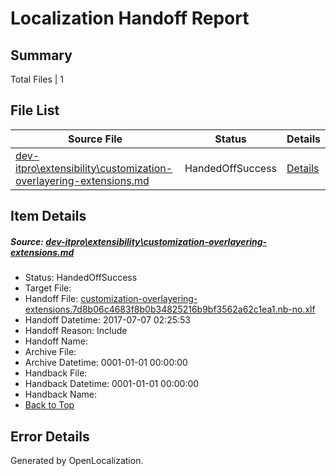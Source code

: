 # <a name='report-top'></a> Localization Handoff Report

## Summary
 Total Files | 1

## File List
 Source File | Status | Details 
 ----------- | ------ | ------- 
 [dev-itpro\extensibility\customization-overlayering-extensions.md](https://github.com/OpenLocalizationTestOrg/AX-Docs-Sandbox/blob/3a502f0552a716d2bdaffa8eeb91b04f1674816f/dev-itpro/extensibility/customization-overlayering-extensions.md) | HandedOffSuccess | [Details](#f429956249f57898642051958c76209f1bf4189b0)

## Item Details
##### <a name='f429956249f57898642051958c76209f1bf4189b0'></a> Source: [dev-itpro\extensibility\customization-overlayering-extensions.md](https://github.com/OpenLocalizationTestOrg/AX-Docs-Sandbox/blob/3a502f0552a716d2bdaffa8eeb91b04f1674816f/dev-itpro/extensibility/customization-overlayering-extensions.md)
* Status: HandedOffSuccess
* Target File: 
* Handoff File: [customization-overlayering-extensions.7d8b06c4683f8b0b34825216b9bf3562a62c1ea1.nb-no.xlf](https://github.com/OpenLocalizationTestOrg/AX-Docs-Sandbox.handoff/blob/5c138257491b753fd5e2fb2868fc5ddf77688f38/ol-handoff/OpenLocalizationTestOrg/AX-Docs-Sandbox.nb-no/master/developer-content/customization-overlayering-extensions.7d8b06c4683f8b0b34825216b9bf3562a62c1ea1.nb-no.xlf)
* Handoff Datetime: 2017-07-07 02:25:53
* Handoff Reason: Include
* Handoff Name: 
* Archive File: 
* Archive Datetime: 0001-01-01 00:00:00
* Handback File: 
* Handback Datetime: 0001-01-01 00:00:00
* Handback Name: 
* [Back to Top](#report-top)


## Error Details

Generated by OpenLocalization.
